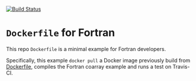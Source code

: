 [![Build Status](https://travis-ci.com/scivision/docker-fortran.svg?branch=master)](https://travis-ci.com/scivision/docker-fortran)

# `Dockerfile` for Fortran

This repo `Dockerfile` is a minimal example for Fortran developers.

Specifically, this example `docker pull` a Docker image previously build from [Dockerfile](./Dockerfile), compiles the Fortran coarray example and runs a test on Travis-CI.
